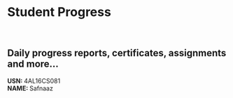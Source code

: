 # Student Progress
<br>

## Daily progress reports, certificates, assignments and more...

<b> USN: </b> 4AL16CS081<br>
<b> NAME: </b>  Safnaaz
